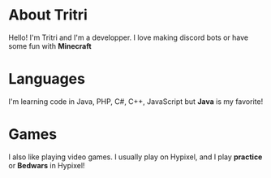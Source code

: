 # About Tritri
Hello! I'm Tritri and I'm a developper. I love making discord bots or have some fun with **Minecraft**

# Languages
I'm learning code in Java, PHP, C#, C++, JavaScript but **Java** is my favorite! 

# Games
I also like playing video games. I usually play on Hypixel, and I play **practice** or **Bedwars** in Hypixel!
